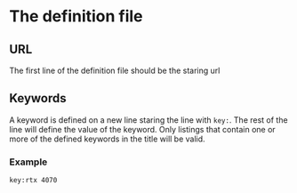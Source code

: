 # The definition file

## URL
The first line of the definition file should be the staring url

## Keywords
A keyword is defined on a new line staring the line with `key:`. The rest of the line will define the value of the keyword.
Only listings that contain one or more of the defined keywords in the title will be valid.

### Example
```
key:rtx 4070
```